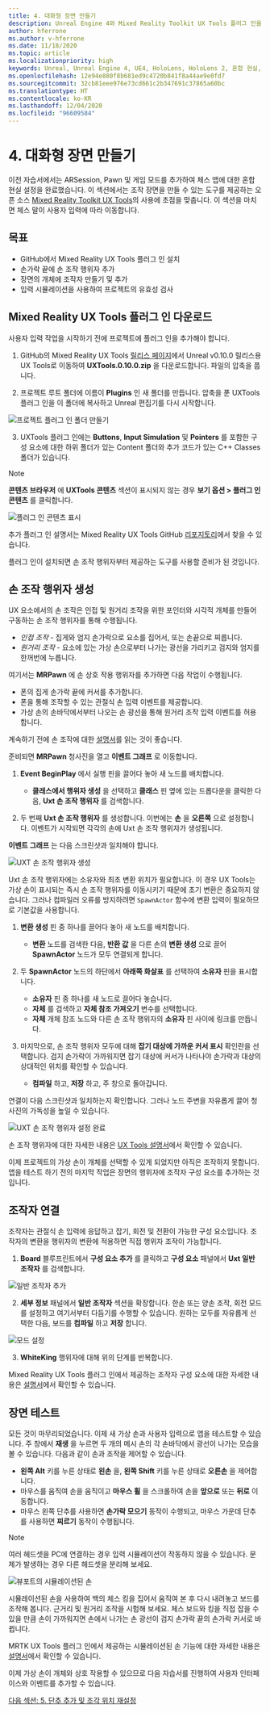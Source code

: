 ```yaml
---
title: 4. 대화형 장면 만들기
description: Unreal Engine 4와 Mixed Reality Toolkit UX Tools 플러그 인을 사용하여 체스 앱을 만드는 자습서 시리즈 4/6부
author: hferrone
ms.author: v-hferrone
ms.date: 11/18/2020
ms.topic: article
ms.localizationpriority: high
keywords: Unreal, Unreal Engine 4, UE4, HoloLens, HoloLens 2, 혼합 현실, 자습서, 시작, mrtk, uxt, UX Tools, 설명서, 혼합 현실 헤드셋, windows mixed reality 헤드셋, 가상 현실 헤드셋
ms.openlocfilehash: 12e94e880f8b681ed9c4720b841f8a44ae9e0fd7
ms.sourcegitcommit: 32cb81eee976e73cd661c2b347691c37865a60bc
ms.translationtype: HT
ms.contentlocale: ko-KR
ms.lasthandoff: 12/04/2020
ms.locfileid: "96609584"
---
```

# <a name="4-making-your-scene-interactive"></a>4. 대화형 장면 만들기

이전 자습서에서는 ARSession, Pawn 및 게임 모드를 추가하여 체스 앱에 대한 혼합 현실 설정을 완료했습니다. 이 섹션에서는 조작 장면을 만들 수 있는 도구를 제공하는 오픈 소스 [Mixed Reality Toolkit UX Tools](https://github.com/microsoft/MixedReality-UXTools-Unreal)의 사용에 초점을 맞춥니다. 이 섹션을 마치면 체스 말이 사용자 입력에 따라 이동합니다.

## <a name="objectives"></a>목표

* GitHub에서 Mixed Reality UX Tools 플러그 인 설치
* 손가락 끝에 손 조작 행위자 추가
* 장면의 개체에 조작자 만들기 및 추가
* 입력 시뮬레이션을 사용하여 프로젝트의 유효성 검사

## <a name="downloading-the-mixed-reality-ux-tools-plugin"></a>Mixed Reality UX Tools 플러그 인 다운로드
사용자 입력 작업을 시작하기 전에 프로젝트에 플러그 인을 추가해야 합니다.

1. GitHub의 Mixed Reality UX Tools [릴리스 페이지](https://github.com/microsoft/MixedReality-UXTools-Unreal/releases)에서 Unreal v0.10.0 릴리스용 UX Tools로 이동하여 **UXTools.0.10.0.zip** 을 다운로드합니다. 파일의 압축을 풉니다.

2.  프로젝트 루트 폴더에 이름이 **Plugins** 인 새 폴더를 만듭니다. 압축을 푼 UXTools 플러그 인을 이 폴더에 복사하고 Unreal 편집기를 다시 시작합니다.

![프로젝트 플러그 인 폴더 만들기](images/unreal-uxt/4-plugins.PNG)

3.  UXTools 플러그 인에는 **Buttons**, **Input Simulation** 및 **Pointers** 를 포함한 구성 요소에 대한 하위 폴더가 있는 Content 폴더와 추가 코드가 있는 C++ Classes 폴더가 있습니다.  

> [!NOTE]
> **콘텐츠 브라우저** 에 **UXTools 콘텐츠** 섹션이 표시되지 않는 경우 **보기 옵션 > 플러그 인 콘텐츠** 를 클릭합니다.

![플러그 인 콘텐츠 표시](images/unreal-uxt/4-showplugincontent.PNG)

추가 플러그 인 설명서는 Mixed Reality UX Tools GitHub [리포지토리](https://aka.ms/uxt-unreal)에서 찾을 수 있습니다.

플러그 인이 설치되면 손 조작 행위자부터 제공하는 도구를 사용할 준비가 된 것입니다.

## <a name="spawning-hand-interaction-actors"></a>손 조작 행위자 생성

UX 요소에서의 손 조작은 인접 및 원거리 조작을 위한 포인터와 시각적 개체를 만들어 구동하는 손 조작 행위자를 통해 수행됩니다.
- *인접 조작* - 집게와 엄지 손가락으로 요소를 집어서, 또는 손끝으로 찌릅니다.
- *원거리 조작* - 요소에 있는 가상 손으로부터 나가는 광선을 가리키고 검지와 엄지를 한꺼번에 누릅니다.

여기서는 **MRPawn** 에 손 상호 작용 행위자를 추가하면 다음 작업이 수행됩니다.
- 폰의 집게 손가락 끝에 커서를 추가합니다.
- 폰을 통해 조작할 수 있는 관절식 손 입력 이벤트를 제공합니다.
- 가상 손의 손바닥에서부터 나오는 손 광선을 통해 원거리 조작 입력 이벤트를 허용합니다.

계속하기 전에 손 조작에 대한 [설명서](https://microsoft.github.io/MixedReality-UXTools-Unreal/version/public/0.9.x/Docs/HandInteraction.html)를 읽는 것이 좋습니다.

준비되면 **MRPawn** 청사진을 열고 **이벤트 그래프** 로 이동합니다.

1. **Event BeginPlay** 에서 실행 핀을 끌어다 놓아 새 노드를 배치합니다.
    * **클래스에서 행위자 생성** 을 선택하고 **클래스** 핀 옆에 있는 드롭다운을 클릭한 다음, **Uxt 손 조작 행위자** 를 검색합니다.  

2. 두 번째 **Uxt 손 조작 행위자** 를 생성합니다. 이번에는 **손** 을 **오른쪽** 으로 설정합니다. 이벤트가 시작되면 각각의 손에 Uxt 손 조작 행위자가 생성됩니다.

**이벤트 그래프** 는 다음 스크린샷과 일치해야 합니다.

![UXT 손 조작 행위자 생성](images/unreal-uxt/4-spawnactor.PNG)

Uxt 손 조작 행위자에는 소유자와 최초 변환 위치가 필요합니다. 이 경우 UX Tools는 가상 손이 표시되는 즉시 손 조작 행위자를 이동시키기 때문에 초기 변환은 중요하지 않습니다. 그러나 컴파일러 오류를 방지하려면 `SpawnActor` 함수에 변환 입력이 필요하므로 기본값을 사용합니다.

1. **변환 생성** 핀 중 하나를 끌어다 놓아 새 노드를 배치합니다.
    * **변환** 노드를 검색한 다음, **반환 값** 을 다른 손의 **변환 생성** 으로 끌어 **SpawnActor** 노드가 모두 연결되게 합니다.

2.  두 **SpawnActor** 노드의 하단에서 **아래쪽 화살표** 를 선택하여 **소유자** 핀을 표시합니다.    
    * **소유자** 핀 중 하나를 새 노드로 끌어다 놓습니다.
    * **자체** 를 검색하고 **자체 참조 가져오기** 변수를 선택합니다.
    * **자체** 개체 참조 노드와 다른 손 조작 행위자의 **소유자** 핀 사이에 링크를 만듭니다.
3. 마지막으로, 손 조작 행위자 모두에 대해 **잡기 대상에 가까운 커서 표시** 확인란을 선택합니다. 검지 손가락이 가까워지면 잡기 대상에 커서가 나타나야 손가락과 대상의 상대적인 위치를 확인할 수 있습니다.
    * **컴파일** 하고, **저장** 하고, 주 창으로 돌아갑니다.

연결이 다음 스크린샷과 일치하는지 확인합니다. 그러나 노드 주변을 자유롭게 끌어 청사진의 가독성을 높일 수 있습니다.

![UXT 손 조작 행위자 설정 완료](images/unreal-uxt/4-fingerptrs.PNG)

손 조작 행위자에 대한 자세한 내용은 [UX Tools 설명서](https://microsoft.github.io/MixedReality-UXTools-Unreal/version/public/0.9.x/Docs/HandInteraction.html)에서 확인할 수 있습니다.

이제 프로젝트의 가상 손이 개체를 선택할 수 있게 되었지만 아직은 조작하지 못합니다. 앱을 테스트 하기 전의 마지막 작업은 장면의 행위자에 조작자 구성 요소를 추가하는 것입니다.

## <a name="attaching-manipulators"></a>조작자 연결

조작자는 관절식 손 입력에 응답하고 잡기, 회전 및 전환이 가능한 구성 요소입니다. 조작자의 변환을 행위자의 변환에 적용하면 직접 행위자 조작이 가능합니다.

1. **Board** 블루프린트에서 **구성 요소 추가** 를 클릭하고 **구성 요소** 패널에서 **Uxt 일반 조작자** 를 검색합니다.

![일반 조작자 추가](images/unreal-uxt/4-addmanip.PNG)

2. **세부 정보** 패널에서 **일반 조작자** 섹션을 확장합니다. 한손 또는 양손 조작, 회전 모드를 설정하고 여기서부터 다듬기를 수행할 수 있습니다. 원하는 모두를 자유롭게 선택한 다음, 보드를 **컴파일** 하고 **저장** 합니다.

![모드 설정](images/unreal-uxt/4-setrotmode.PNG)

3. **WhiteKing** 행위자에 대해 위의 단계를 반복합니다.

Mixed Reality UX Tools 플러그 인에서 제공하는 조작자 구성 요소에 대한 자세한 내용은 [설명서](https://microsoft.github.io/MixedReality-UXTools-Unreal/Docs/Manipulator.html)에서 확인할 수 있습니다.

## <a name="testing-the-scene"></a>장면 테스트

모든 것이 마무리되었습니다. 이제 새 가상 손과 사용자 입력으로 앱을 테스트할 수 있습니다. 주 창에서 **재생** 을 누르면 두 개의 메시 손의 각 손바닥에서 광선이 나가는 모습을 볼 수 있습니다. 다음과 같이 손과 조작을 제어할 수 있습니다.
- **왼쪽 Alt** 키를 누른 상태로 **왼손** 을, **왼쪽 Shift** 키를 누른 상태로 **오른손** 을 제어합니다.
- 마우스를 움직여 손을 움직이고 **마우스 휠** 을 스크롤하여 손을 **앞으로** 또는 **뒤로** 이동합니다.
- 마우스 왼쪽 단추를 사용하면 **손가락 모으기** 동작이 수행되고, 마우스 가운데 단추를 사용하면 **찌르기** 동작이 수행됩니다.

> [!NOTE]
> 여러 헤드셋을 PC에 연결하는 경우 입력 시뮬레이션이 작동하지 않을 수 있습니다. 문제가 발생하는 경우 다른 헤드셋을 분리해 보세요.

![뷰포트의 시뮬레이션된 손](images/unreal-uxt/4-handsim.PNG)

시뮬레이션된 손을 사용하여 백의 체스 킹을 집어서 움직여 본 후 다시 내려놓고 보드를 조작해 봅니다. 근거리 및 원거리 조작을 시험해 보세요. 체스 보드와 킹을 직접 잡을 수 있을 만큼 손이 가까워지면 손에서 나가는 손 광선이 검지 손가락 끝의 손가락 커서로 바뀝니다.

MRTK UX Tools 플러그 인에서 제공하는 시뮬레이션된 손 기능에 대한 자세한 내용은 [설명서](https://microsoft.github.io/MixedReality-UXTools-Unreal/Docs/InputSimulation.html)에서 확인할 수 있습니다.

이제 가상 손이 개체와 상호 작용할 수 있으므로 다음 자습서를 진행하여 사용자 인터페이스와 이벤트를 추가할 수 있습니다.

[다음 섹션: 5. 단추 추가 및 조각 위치 재설정](unreal-uxt-ch5.md)
